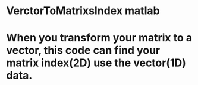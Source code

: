 # VerctorToMatrixsIndex     matlab
# When you transform your matrix to a vector, this code can find your matrix index(2D) use the vector(1D) data.
